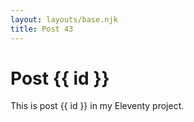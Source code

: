 ```yaml
---
layout: layouts/base.njk
title: Post 43
---
```


# Post {{ id }}

This is post {{ id }} in my Eleventy project.

